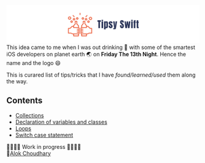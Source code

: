 
![](./tipsy-swift-logo.png)
This idea came to me when I was out drinking :beers: with some of the smartest iOS developers on planet earth :earth_asia: on **Friday The 13th Night**. Hence the name and the logo :smile: 

This is curared list of tips/tricks that I have _found/learned/used_ them along the way. 

## Contents
* [Collections](./collections/README.md) <br>
* [Declaration of variables and classes](./declarations/README.md)<br>
* [Loops](./loops/README.md) <br>
* [Switch case statement](./switch/README.md) <br>

🚧🚧🚧🚧 Work in progress 🚧🚧🚧🚧<br>
👷‍[Alok Choudhary](https://github.com/alokc83/)
